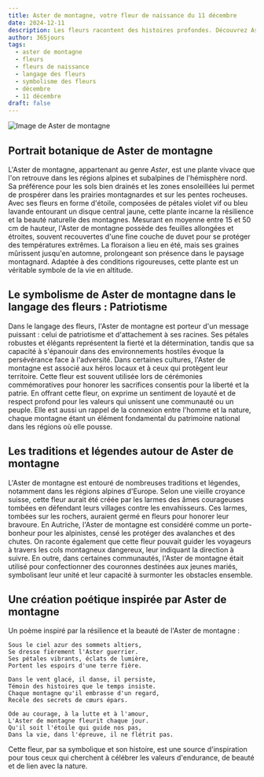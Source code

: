 ```yaml
---
title: Aster de montagne, votre fleur de naissance du 11 décembre
date: 2024-12-11
description: Les fleurs racontent des histoires profondes. Découvrez Aster de montagne, votre fleur de naissance du 11 décembre, ses symboles et récits fascinants. Plongez dans sa signification et son langage unique dans l'art floral.
author: 365jours
tags:
  - aster de montagne
  - fleurs
  - fleurs de naissance
  - langage des fleurs
  - symbolisme des fleurs
  - décembre
  - 11 décembre
draft: false
---
```



![Image de Aster de montagne](https://cdn.pixabay.com/photo/2017/11/14/00/28/wormwood-some-competition-2947198_1280.jpg#center)


## Portrait botanique de Aster de montagne

L'Aster de montagne, appartenant au genre _Aster_, est une plante vivace que l'on retrouve dans les régions alpines et subalpines de l'hémisphère nord. Sa préférence pour les sols bien drainés et les zones ensoleillées lui permet de prospérer dans les prairies montagnardes et sur les pentes rocheuses. Avec ses fleurs en forme d'étoile, composées de pétales violet vif ou bleu lavande entourant un disque central jaune, cette plante incarne la résilience et la beauté naturelle des montagnes. Mesurant en moyenne entre 15 et 50 cm de hauteur, l'Aster de montagne possède des feuilles allongées et étroites, souvent recouvertes d'une fine couche de duvet pour se protéger des températures extrêmes. La floraison a lieu en été, mais ses graines mûrissent jusqu'en automne, prolongeant son présence dans le paysage montagnard. Adaptée à des conditions rigoureuses, cette plante est un véritable symbole de la vie en altitude.

## Le symbolisme de Aster de montagne dans le langage des fleurs : Patriotisme

Dans le langage des fleurs, l'Aster de montagne est porteur d'un message puissant : celui de patriotisme et d'attachement à ses racines. Ses pétales robustes et élégants représentent la fierté et la détermination, tandis que sa capacité à s'épanouir dans des environnements hostiles évoque la persévérance face à l'adversité. Dans certaines cultures, l'Aster de montagne est associé aux héros locaux et à ceux qui protègent leur territoire. Cette fleur est souvent utilisée lors de cérémonies commémoratives pour honorer les sacrifices consentis pour la liberté et la patrie. En offrant cette fleur, on exprime un sentiment de loyauté et de respect profond pour les valeurs qui unissent une communauté ou un peuple. Elle est aussi un rappel de la connexion entre l'homme et la nature, chaque montagne étant un élément fondamental du patrimoine national dans les régions où elle pousse.

## Les traditions et légendes autour de Aster de montagne

L'Aster de montagne est entouré de nombreuses traditions et légendes, notamment dans les régions alpines d'Europe. Selon une vieille croyance suisse, cette fleur aurait été créée par les larmes des âmes courageuses tombées en défendant leurs villages contre les envahisseurs. Ces larmes, tombées sur les rochers, auraient germé en fleurs pour honorer leur bravoure. En Autriche, l'Aster de montagne est considéré comme un porte-bonheur pour les alpinistes, censé les protéger des avalanches et des chutes. On raconte également que cette fleur pouvait guider les voyageurs à travers les cols montagneux dangereux, leur indiquant la direction à suivre. En outre, dans certaines communautés, l'Aster de montagne était utilisé pour confectionner des couronnes destinées aux jeunes mariés, symbolisant leur unité et leur capacité à surmonter les obstacles ensemble.

## Une création poétique inspirée par Aster de montagne

Un poème inspiré par la résilience et la beauté de l'Aster de montagne :

```
Sous le ciel azur des sommets altiers,  
Se dresse fièrement l'Aster guerrier.  
Ses pétales vibrants, éclats de lumière,  
Portent les espoirs d'une terre fière.  

Dans le vent glacé, il danse, il persiste,  
Témoin des histoires que le temps insiste.  
Chaque montagne qu'il embrasse d'un regard,  
Recèle des secrets de cœurs épars.  

Ode au courage, à la lutte et à l'amour,  
L'Aster de montagne fleurit chaque jour.  
Qu'il soit l'étoile qui guide nos pas,  
Dans la vie, dans l'épreuve, il ne flétrit pas.  
```

Cette fleur, par sa symbolique et son histoire, est une source d'inspiration pour tous ceux qui cherchent à célébrer les valeurs d'endurance, de beauté et de lien avec la nature.